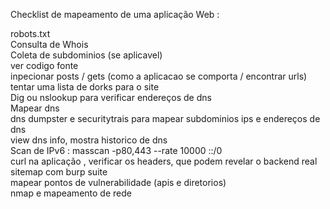 Checklist de mapeamento de uma aplicação Web :

robots.txt </br>
Consulta de Whois </br>
Coleta de subdominios (se aplicavel)</br>
ver codigo fonte</br>
inpecionar posts / gets (como a aplicacao se comporta / encontrar urls)</br>
tentar uma lista de dorks para o site</br>
Dig ou nslookup para verificar endereços de dns</br>
Mapear dns</br>
dns dumpster e securitytrais para mapear subdominios ips e endereços de dns</br>
view dns info, mostra historico de dns</br>
Scan de IPv6 : masscan -p80,443 --rate 10000 ::/0</br>
curl na aplicação , verificar os headers, que podem revelar o backend real</br>
sitemap com burp suite</br>
mapear pontos de vulnerabilidade (apis e diretorios)</br>
nmap e mapeamento de rede</br>
